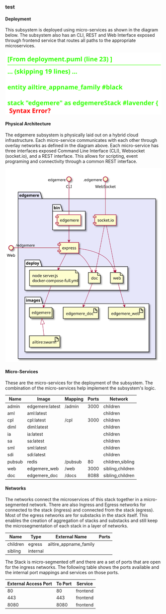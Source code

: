 ### test


#### Deployment
This subsystem is deployed using micro-services as shown in the diagram below.
The subsystem also has an CLI, REST and Web Interface exposed through frontend service that routes
all paths to the appropriate microservices.

![Deployment Diagram](./deployment.svg)

#### Physical Architecture
The edgemere subsystem is physically laid out on a hybrid cloud infrastructure.
Each micro-service communicates with each other through overlay networks as defined in the diagram
above. Each micro-service has three interfaces exposed Command Line Interface (CLI), Websocket (socket.io),
and a REST interface. This allows for scripting, event programing and connectivity through a common
REST interface.

![Physical Diagram](./physical.svg)

#### Micro-Services
These are the micro-services for the deployment of the subsystem. The combination of the micro-services help implement
the subsystem's logic.

| Name | Image | Mapping | Ports | Network |
| --- | --- | --- | --- | --- |
| admin | edgemere:latest | /admin | 3000 | children |
| aml | aml:latest |  |  | children |
| cpl | cpl:latest | /cpl | 3000 | children |
| diml | diml:latest |  |  | children |
| ia | ia:latest |  |  | children |
| sa | sa:latest |  |  | children |
| sml | sml:latest |  |  | children |
| sdi | sdi:latest |  |  | children |
| pubsub | redis | /pubsub | 80 | children,sibling |
| web | edgemere_web | /web | 3000 | sibling,children |
| doc | edgemere_doc | /docs | 8088 | sibling,children |


#### Networks

The networks connect the microservices of this stack together in a micro-segmented network.
There are also Ingress and Egress networks for connected to the stack (ingress) and connected from
the stack (egress). Most of the egress networks are for substacks in the stack itself. This enables
the creation of aggregation of stacks and substacks and still keep the microsegmentation of each
stack in a layer of networks.

| Name | Type | External Name | Ports |
| --- | --- | --- | --- |
| children | egress | ailtire_appname_family |
| sibling | internal |  |


The Stack is micro-segmented off and there are a set of ports that are open for the ingress networks. The following
table shows the ports available and the internal port mappings and services on those ports.

| External Access Port | To Port | Service |
| --- | --- | --- |
| 80 | 80 | frontend |
| 443 | 443 | frontend |
| 8080 | 8080 | frontend |



